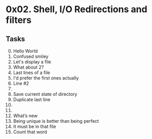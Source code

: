 # 0x02. Shell, I/O Redirections and filters
## Tasks
0. Hello World
1. Confused smiley
2. Let's display a file
3. What about 2?
4. Last lines of a file
5. I'd prefer the first ones actually
6. Line #2
7. 
8. Save current state of directory
9. Duplicate last line
10. 
11. 
12. What’s new
13. Being unique is better than being perfect
14. It must be in that file
15. Count that word

